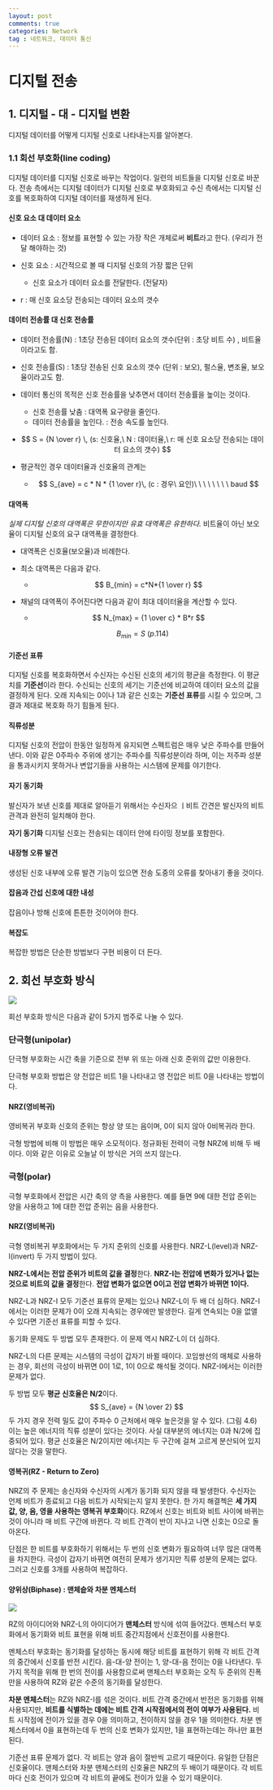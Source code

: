 ```yaml
---
layout: post
comments: true
categories: Network
tag : 네트워크, 데이터 통신
---
```


# 디지털 전송

 

## 1. 디지털 - 대 - 디지털 변환

디지털 데이터를 어떻게 디지털 신호로 나타내는지를 알아본다. 



### 1.1 회선 부호화(line coding)

디지털 데이터를 디지털 신호로 바꾸는 작업이다. 일련의 비트들을 디지털 신호로 바꾼다. 전송 측에서는 디지털 데이터가 디지털 신호로 부호화되고 수신 측에서는 디지털 신호를 복호화하여 디지털 데이터를 재생하게 된다.



#### 신호 요소 대 데이터 요소

- 데이터 요소 : 정보를 표현할 수 있는 가장 작은 개체로써 **비트**라고 한다. (우리가 전달 해야하는 것)

- 신호 요소 : 시간적으로 볼 때 디지털 신호의 가장 짧은 단위
  - 신호 요소가 데이터 요소를 전달한다. (전달자)
- r : 매 신호 요소당 전송되는 데이터 요소의 갯수



#### 데이터 전송률 대 신호 전송률

- 데이터 전송률(N) : 1초당 전송된 데이터 요소의 갯수(단위 : 초당 비트 수) , 비트율이라고도 함. 

- 신호 전송률(S) : 1초당 전송된 신호 요소의  갯수 (단위 : 보오), 펄스율, 변조율, 보오율이라고도 함.

- 데이터 통신의 목적은 신호 전송률을 낮추면서 데이터 전송률을 높이는 것이다.

  - 신호 전송률 낮춤 : 대역폭 요구량을 줄인다.
  - 데이터 전송률을 높인다. : 전송 속도를 높인다.

- $$
  S = {N \over r}
  \, (s: 신호율,\ N : 데이터율,\ r: 매 신호 요소당 전송되는 데이터 요소의 갯수)
  $$

- 평균적인 경우 데이터율과 신호율의 관계는

  - $$
    S_{ave} = c * N * {1 \over r}\, (c : 경우\ 요인)\ \ \ \ \ \ \ \ baud
    $$

#### 대역폭

*실제 디지털 신호의 대역폭은 무한이지만 유효 대역폭은 유한하다.* 비트율이 아닌 보오율이 디지털 신호의 요구 대역폭을 결정한다. 

- 대역폭은 신호율(보오율)과 비례한다.

- 최소 대역폭은 다음과 같다.

  - $$
    B_{min} = c*N*{1 \over r}
    $$

- 채널의 대역폭이 주어진다면 다음과 같이 최대 데이터율을 계산할 수 있다.

  - $$
    N_{max} = {1 \over c} * B*r
    $$

  $$
  B_{min} = S \ (p. 114)
  $$

  

#### 기준선 표류

디지털 신호를 복호화하면서 수신자는 수신된 신호의 세기의 평균을 측정한다. 이 평균치를 **기준선**이라 한다. 수신되는 신호의 세기는 기준선에 비교하여 데이터 요소의 값을 결정하게 된다. 오래 지속되는 0이나 1과 같은 신호는 **기준선 표류**를 시킬 수 있으며, 그 결과 제대로 복호화 하기 힘들게 된다.

#### 직류성분

디지털 신호의 전압이 한동안 일정하게 유지되면 스펙트럼은 매우 낮은 주파수를 만들어낸다. 이와 같은 0주파수 주위에 생기는 주파수를 직류성분이라 하며, 이는 저주파 성분을 통과시키지 못하거나 변압기들을 사용하는 시스템에 문제를 야기한다.

#### 자기 동기화

발신자가 보낸 신호를 제대로 알아듣기 위해서는 수신자으 ㅣ비트 간견은 발신자의 비트 관격과 완전히 일치해야 한다.

**자기 동기화** 디지털 신호는 전송되는 데이터 안에 타이밍 정보를 포함한다.

#### 내장형 오류 발견

생성된 신호 내부에 오류 발견 기능이 있으면 전송 도중의 오류를 찾아내기 좋을 것이다.

#### 잡음과 간섭 신호에 대한 내성

잡음이나 방해 신호에 튼튼한 것이어야 한다.

#### 복잡도

복잡한 방법은 단순한 방법보다 구현 비용이 더 든다.



## 2. 회선 부호화 방식

![](../../assets/data_communication/4-1.PNG)

회선 부호화 방식은 다음과 같이 5가지 범주로 나눌 수 있다.



### 단극형(unipolar)

단극형 부호화는 시간 축을 기준으로 전부 위 또는 아래 신호 준위의 값만 이용한다.

단극형 부호화 방법은 양 전압은 비트 1을 나타내고 영 전압은 비트 0을 나타내는 방법이다.

#### NRZ(영비복귀)

영비복귀 부호화 신호의 준위는 항상 양 또는 음이며, 0이 되지 않아 0비복귀라 한다.

극형 방법에 비해 이 방법은 매우 소모적이다. 정규화된 전력이 극형 NRZ에 비해 두 배이다. 이와 같은 이유로 오늘날 이 방식은 거의 쓰지 않는다.



### 극형(polar)

극형 부호화에서 전압은 시간 축의 양 측을 사용한다. 예를 들면 9에 대한 전압 준위는 양을 사용하고 1에 대한 전압 준위는 음을 사용한다.

#### NRZ(영비복귀)

극형 영비복귀 부호화에서는 두 가지 준위의 신호를 사용한다. NRZ-L(level)과 NRZ-I(invert) 두 가지 방법이 있다.

**NRZ-L에서는 전압 준위가 비트의 값을 결정**한다. **NRZ-I는 전압에 변화가 있거나 없는 것으로 비트의 값을 결정**한다. **전압 변화가 없으면 0이고 전압 변화가 바뀌면 1이다.**

NRZ-L과 NRZ-I 모두 기준선 표류의 문제는 있으나 NRZ-L이 두 배 더 심하다. NRZ-I에서는 이러한 문제가 0이 오래 지속되는 경우에만 발생한다. 길게 연속되는 0을 없앨 수 있다면 기준선 표류를 피할 수 있다.

동기화 문제도 두 방법 모두 존재한다. 이 문제 역시 NRZ-L이 더 심하다. 

NRZ-L의 다른 문제는 시스템의 극성이 갑자기 바뀔 때이다. 꼬임쌍선의 매체로 사용하는 경우, 회선의 극성이 바뀌면 0이 1로, 1이 0으로 해석될 것이다. NRZ-I에서는 이러한 문제가 없다.

두 방법 모두 **평균 신호율은 N/2**이다.
$$
S_{ave} = {N \over 2}
$$
두 가지 경우 전력 밀도 값이 주파수 0 근처에서 매우 높은것을 알 수 있다. (그림 4.6) 이는 높은 에너지의 직류 성분이 있다는 것이다. 사실 대부분의 에너지는 0과 N/2에 집중되어 있다. 평균 신호율은 N/2이지만 에너지는 두 구간에 걸쳐 고르게 분산되어 있지 않다는 것을 말한다.



#### 영복귀(RZ - Return to Zero)

NRZ의 주 문제는 송신자와 수신자의 시계가 동기화 되지 않을 때 발생한다. 수신자는 언제 비트가 종료되고 다음 비트가 시작되는지 알지 못한다. 한 가지 해결첵은 **세 가지 값, 양, 음, 영을 사용하는 영복귀 부호화**이다. RZ에서 신호는 비트와 비트 사이에 바뀌는 것이 아니라 매 비트 구간에 바뀐다. 각 비트 간격이 반이 지나고 나면 신호는 0으로 돌아온다. 

단점은 한 비트를 부호화하기 위해서는 두 번의 신호 변화가 필요하여 너무 많은 대역폭을 차지한다. 극성이 갑자기 바뀌면 여전히 문제가 생기지만 직류 성분의 문제는 없다. 그러고 신호를 3개를 사용하여 복잡하다.



#### 양위상(Biphase) : 맨체슽와 차분 멘체스터

![](../../assets/data_communication/manchester.PNG)

RZ의 아이디어와 NRZ-L의 아이디어가 **맨체스터** 방식에 섞여 들어갔다. 멘체스터 부호화에서 동기화와 비트 표현을 위해 비트 중간지점에서 신호전이를 사용한다.  

멘체스터 부호화는 동기화를 달성하는 동시에 해당 비트를 표현하기 위해 각 비트 간격의 중간에서 신호를 반전 시킨다. 음-대-양 전이는 1, 양-대-음 전이는 0을 나타낸다. 두 가지 목적을 위해 한 번의 전이를 사용함으로써 맨체스터 부호화는 오직 두 준위의 진폭만을 사용하여 RZ와 같은 수준의 동기화를 달성한다.

**차분 멘체스터**는 RZ와 NRZ-I를 섞은 것이다. 비트 간격 중간에서 반전은 동기화를 위해 사용되지만, **비트를 식별하는 데에는 비트 간격 시작점에서의 전이 여부가 사용된다.** 비트 시작점에 전이가 있을 경우 0을 의미하고, 전이하지 않을 경우 1을 의미한다.  차분 멘체스터에서 0을 표현하는데 두 번의 신호 변화가 있지만, 1을 표현하는데는 하나만 표현된다. 

기준선 표류 문제가 없다. 각 비트는 양과 음이 절반씩 고르기 때문이다. 유일한 단점은 신호율이다. 맨체스터와 차분 맨체스터의 신호율은 NRZ의 두 배이기 때문이다. 각 비트마다 신호 전이가 있으며 각 비트의 끝에도 전이가 있을 수 있기 때문이다. 









